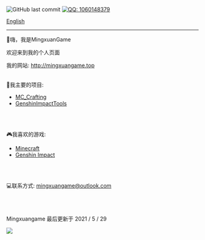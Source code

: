 ![GitHub last commit](https://img.shields.io/github/last-commit/MingxuanGame/MingxuanGame)
[![QQ: 1060148379](https://img.shields.io/badge/QQ-1060148379-blue)](tencent://AddContact/?fromId=45&fromSubId=1&subcmd=all&uin=1060148379&website=www.oicqzone.com)

[English](README.md)

------



👏嗨，我是MingxuanGame

欢迎来到我的个人页面

我的网站: http://mingxuangame.top
<br><br>



🎨我主要的项目:

* [MC_Crafting](https://github.com/MingxuanGame/MC_Crafting)
* [GenshinImpactTools](https://github.com/MingxuanGame/GenshinImpactTools)

<br><br>



🎮我喜欢的游戏:
* [Minecraft](https://minecraft.net)
* [Genshin Impact](https://ys.mihoyo.com/)

<br><br>


💻联系方式: mingxuangame@outlook.com

<br><br>



Mingxuangame 最后更新于 2021 / 5 / 29

<a href="#">
  <img src="https://github-readme-stats.vercel.app/api?username=MingxuanGame&show_icons=true&count_private=true" />
</a>
